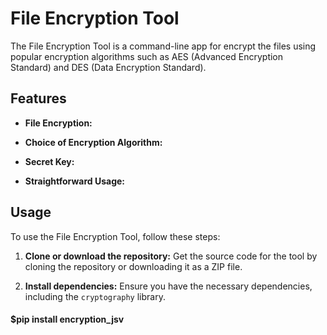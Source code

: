 # File Encryption Tool

The File Encryption Tool is a command-line app for encrypt the files using popular encryption algorithms such as AES (Advanced Encryption Standard) and DES (Data Encryption Standard).

## Features

- **File Encryption:** 

- **Choice of Encryption Algorithm:** 

- **Secret Key:** 

- **Straightforward Usage:** 



## Usage

To use the File Encryption Tool, follow these steps:

1. **Clone or download the repository:** Get the source code for the tool by cloning the repository or downloading it as a ZIP file.

2. **Install dependencies:** Ensure you have the necessary dependencies, including the `cryptography` library.

 
#### $pip install encryption_jsv
